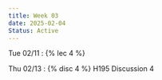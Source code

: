 ```yaml
---
title: Week 03
date: 2025-02-04
Status: Active
---
```


Tue 02/11
: {% lec 4 %}

Thu 02/13
: {% disc 4 %} H195 Discussion 4